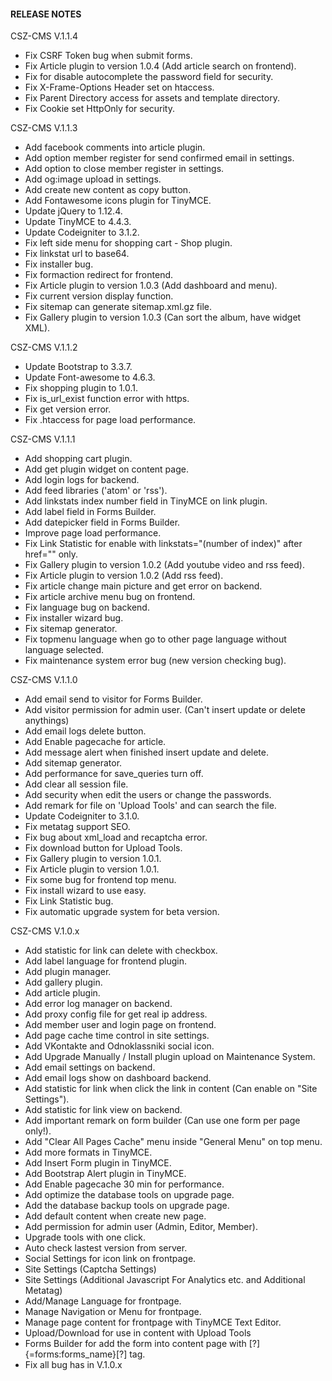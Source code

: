 #### RELEASE NOTES
CSZ-CMS V.1.1.4
- Fix CSRF Token bug when submit forms.
- Fix Article plugin to version 1.0.4 (Add article search on frontend).
- Fix for disable autocomplete the password field for security.
- Fix X-Frame-Options Header set on htaccess.
- Fix Parent Directory access for assets and template directory.
- Fix Cookie set HttpOnly for security.

CSZ-CMS V.1.1.3
- Add facebook comments into article plugin.
- Add option member register for send confirmed email in settings.
- Add option to close member register in settings.
- Add og:image upload in settings.
- Add create new content as copy button.
- Add Fontawesome icons plugin for TinyMCE.
- Update jQuery to 1.12.4.
- Update TinyMCE to 4.4.3.
- Update Codeigniter to 3.1.2.
- Fix left side menu for shopping cart - Shop plugin.
- Fix linkstat url to base64.
- Fix installer bug.
- Fix formaction redirect for frontend.
- Fix Article plugin to version 1.0.3 (Add dashboard and menu).
- Fix current version display function.
- Fix sitemap can generate sitemap.xml.gz file.
- Fix Gallery plugin to version 1.0.3 (Can sort the album, have widget XML).

CSZ-CMS V.1.1.2
- Update Bootstrap to 3.3.7.
- Update Font-awesome to 4.6.3.
- Fix shopping plugin to 1.0.1.
- Fix is_url_exist function error with https.
- Fix get version error.
- Fix .htaccess for page load performance.

CSZ-CMS V.1.1.1
- Add shopping cart plugin.
- Add get plugin widget on content page.
- Add login logs for backend.
- Add feed libraries ('atom' or 'rss').
- Add linkstats index number field in TinyMCE on link plugin.
- Add label field in Forms Builder.
- Add datepicker field in Forms Builder.
- Improve page load performance.
- Fix Link Statistic for enable with linkstats="(number of index)" after href="" only.
- Fix Gallery plugin to version 1.0.2 (Add youtube video and rss feed).
- Fix Article plugin to version 1.0.2 (Add rss feed).
- Fix article change main picture and get error on backend.
- Fix article archive menu bug on frontend.
- Fix language bug on backend.
- Fix installer wizard bug.
- Fix sitemap generator.
- Fix topmenu language when go to other page language without language selected.
- Fix maintenance system error bug (new version checking bug).

CSZ-CMS V.1.1.0
- Add email send to visitor for Forms Builder.
- Add visitor permission for admin user. (Can't insert update or delete anythings)
- Add email logs delete button.
- Add Enable pagecache for article.
- Add message alert when finished insert update and delete.
- Add sitemap generator.
- Add performance for save_queries turn off.
- Add clear all session file.
- Add security when edit the users or change the passwords.
- Add remark for file on 'Upload Tools' and can search the file.
- Update Codeigniter to 3.1.0.
- Fix metatag support SEO.
- Fix bug about xml_load and recaptcha error.
- Fix download button for Upload Tools.
- Fix Gallery plugin to version 1.0.1.
- Fix Article plugin to version 1.0.1.
- Fix some bug for frontend top menu.
- Fix install wizard to use easy.
- Fix Link Statistic bug.
- Fix automatic upgrade system for beta version.

CSZ-CMS V.1.0.x
- Add statistic for link can delete with checkbox.
- Add label language for frontend plugin.
- Add plugin manager.
- Add gallery plugin.
- Add article plugin.
- Add error log manager on backend.
- Add proxy config file for get real ip address.
- Add member user and login page on frontend.
- Add page cache time control in site settings.
- Add VKontakte and Odnoklassniki social icon.
- Add Upgrade Manually / Install plugin upload on Maintenance System.
- Add email settings on backend.
- Add email logs show on dashboard backend.
- Add statistic for link when click the link in content (Can enable on "Site Settings").
- Add statistic for link view on backend.
- Add important remark on form builder (Can use one form per page only!).
- Add "Clear All Pages Cache" menu inside "General Menu" on top menu.
- Add more formats in TinyMCE.
- Add Insert Form plugin in TinyMCE.
- Add Bootstrap Alert plugin in TinyMCE.
- Add Enable pagecache 30 min for performance.
- Add optimize the database tools on upgrade page.
- Add the database backup tools on upgrade page.
- Add default content when create new page.
- Add permission for admin user (Admin, Editor, Member).
- Upgrade tools with one click.
- Auto check lastest version from server.
- Social Settings for icon link on frontpage.
- Site Settings (Captcha Settings)
- Site Settings (Additional Javascript For Analytics etc. and Additional Metatag)
- Add/Manage Language for frontpage.
- Manage Navigation or Menu for frontpage.
- Manage page content for frontpage with TinyMCE Text Editor.
- Upload/Download for use in content with Upload Tools
- Forms Builder for add the form into content page with [?]{=forms:forms_name}[?] tag.
- Fix all bug has in V.1.0.x